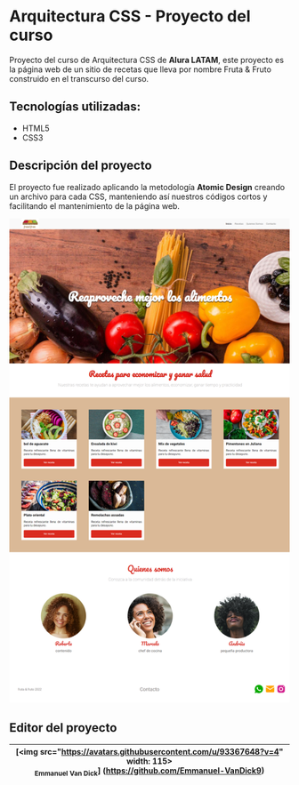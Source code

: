 # Arquitectura CSS - Proyecto del curso

Proyecto del curso de Arquitectura CSS de **Alura LATAM**, este proyecto es la página web de un sitio de recetas que lleva por nombre Fruta & Fruto construido en el transcurso del curso. 

## Tecnologías utilizadas:
- HTML5
- CSS3

## Descripción del proyecto
El proyecto fue realizado aplicando la metodología **Atomic Design** creando un archivo para cada CSS, manteniendo así nuestros códigos cortos y facilitando el mantenimiento de la página web.

![Imagen del proyecto](./assets/img/index.png) 

## Editor del proyecto

| [<img src="https://avatars.githubusercontent.com/u/93367648?v=4" width: 115><br><sub>Emmanuel Van Dick</sub>] (https://github.com/Emmanuel-VanDick9) |
| :---: |